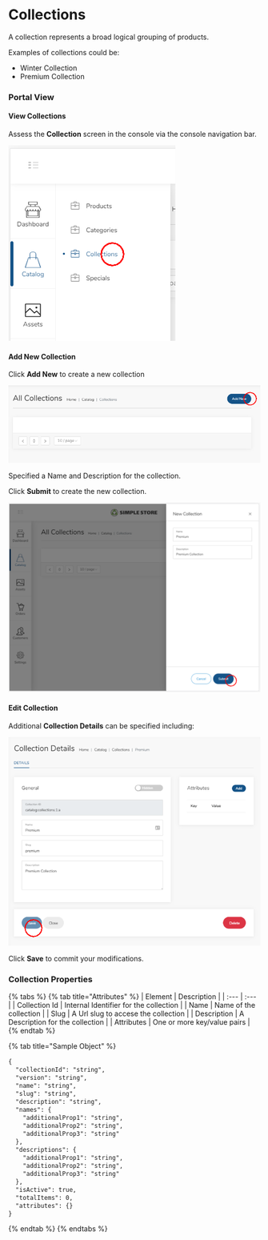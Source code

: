 # Collections

A collection represents a broad logical grouping of products.

Examples of collections could be:

* Winter Collection
* Premium Collection

### Portal View

#### View Collections

Assess the **Collection** screen in the console via the console navigation bar.

![](../.gitbook/assets/image%20%2824%29.png)



#### Add New Collection

Click **Add New** to create a new collection

![](../.gitbook/assets/image%20%284%29.png)

Specified a Name and Description for the collection.

Click **Submit** to create the new collection.

![](../.gitbook/assets/image.png)



#### Edit Collection

Additional **Collection Details** can be specified including:

![](../.gitbook/assets/image%20%2811%29.png)

Click **Save** to commit your modifications.

### Collection Properties

{% tabs %}
{% tab title="Attributes" %}
| Element | Description |
| :--- | :--- |
| Collection Id | Internal Identifier for the collection |
| Name | Name of the collection |
| Slug | A Url slug to accese the collection |
| Description | A Description for the collection |
| Attributes | One or more key/value pairs |
{% endtab %}

{% tab title="Sample Object" %}
```text
{
  "collectionId": "string",
  "version": "string",
  "name": "string",
  "slug": "string",
  "description": "string",
  "names": {
    "additionalProp1": "string",
    "additionalProp2": "string",
    "additionalProp3": "string"
  },
  "descriptions": {
    "additionalProp1": "string",
    "additionalProp2": "string",
    "additionalProp3": "string"
  },
  "isActive": true,
  "totalItems": 0,
  "attributes": {}
}
```
{% endtab %}
{% endtabs %}



